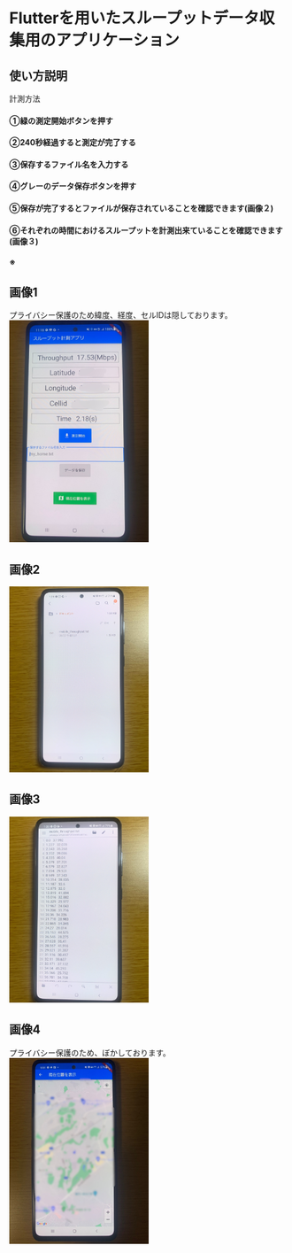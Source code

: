 # Flutterを用いたスループットデータ収集用のアプリケーション
## 使い方説明
計測方法<br>
#### ①緑の測定開始ボタンを押す<br>
#### ②240秒経過すると測定が完了する<br>
#### ③保存するファイル名を入力する<br>
#### ④グレーのデータ保存ボタンを押す<br>
#### ⑤保存が完了するとファイルが保存されていることを確認できます(画像２)<br>
#### ⑥それぞれの時間におけるスループットを計測出来ていることを確認できます(画像３)<br>
#### ※
## 画像1
プライバシー保護のため緯度、経度、セルIDは隠しております。<br>
<img src="https://github.com/sanoyuuto/sano_flutter_app/blob/master/screen1.jpg" width="50%" /><br>

## 画像2
<img src="https://github.com/sanoyuuto/sano_flutter_app/blob/master/screen2.jpg" width="50%" /><br>

## 画像3
<img src="https://github.com/sanoyuuto/sano_flutter_app/blob/master/screen3.jpg" width="50%" />

## 画像4
プライバシー保護のため、ぼかしております。<br>
<img src="https://github.com/sanoyuuto/sano_flutter_app/blob/master/screen4.jpg" width="50%" />
